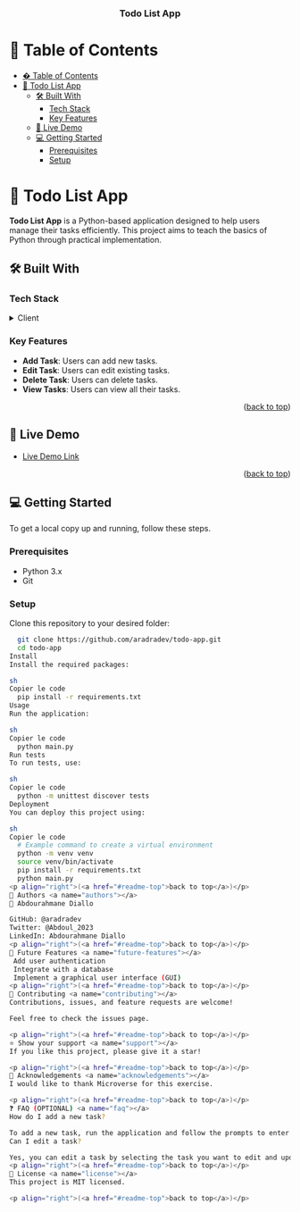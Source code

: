 <a name="readme-top"></a>

<div align="center">
  <h3><b>Todo List App</b></h3>
</div>

# 📗 Table of Contents

- [� Table of Contents](#-table-of-contents)
- [📖 Todo List App ](#-todo-list-app-)
  - [🛠 Built With ](#-built-with-)
    - [Tech Stack ](#tech-stack-)
    - [Key Features ](#key-features-)
  - [🚀 Live Demo ](#-live-demo-)
  - [💻 Getting Started ](#-getting-started-)
    - [Prerequisites](#prerequisites)
    - [Setup](#setup)

# 📖 Todo List App <a name="about-project"></a>

**Todo List App** is a Python-based application designed to help users manage their tasks efficiently. This project aims to teach the basics of Python through practical implementation.

## 🛠 Built With <a name="built-with"></a>

### Tech Stack <a name="tech-stack"></a>

<details>
  <summary>Client</summary>
  <ul>
    <li><a href="https://www.python.org/">Python</a></li>
  </ul>
</details>

### Key Features <a name="key-features"></a>

- **Add Task**: Users can add new tasks.
- **Edit Task**: Users can edit existing tasks.
- **Delete Task**: Users can delete tasks.
- **View Tasks**: Users can view all their tasks.

<p align="right">(<a href="#readme-top">back to top</a>)</p>

## 🚀 Live Demo <a name="live-demo"></a>

- [Live Demo Link](https://your-live-demo-url.com)

<p align="right">(<a href="#readme-top">back to top</a>)</p>

## 💻 Getting Started <a name="getting-started"></a>

To get a local copy up and running, follow these steps.

### Prerequisites

- Python 3.x
- Git

### Setup

Clone this repository to your desired folder:

```sh
  git clone https://github.com/aradradev/todo-app.git
  cd todo-app
Install
Install the required packages:

sh
Copier le code
  pip install -r requirements.txt
Usage
Run the application:

sh
Copier le code
  python main.py
Run tests
To run tests, use:

sh
Copier le code
  python -m unittest discover tests
Deployment
You can deploy this project using:

sh
Copier le code
  # Example command to create a virtual environment
  python -m venv venv
  source venv/bin/activate
  pip install -r requirements.txt
  python main.py
<p align="right">(<a href="#readme-top">back to top</a>)</p>
👥 Authors <a name="authors"></a>
👤 Abdourahmane Diallo

GitHub: @aradradev
Twitter: @Abdoul_2023
LinkedIn: Abdourahmane Diallo
<p align="right">(<a href="#readme-top">back to top</a>)</p>
🔭 Future Features <a name="future-features"></a>
 Add user authentication
 Integrate with a database
 Implement a graphical user interface (GUI)
<p align="right">(<a href="#readme-top">back to top</a>)</p>
🤝 Contributing <a name="contributing"></a>
Contributions, issues, and feature requests are welcome!

Feel free to check the issues page.

<p align="right">(<a href="#readme-top">back to top</a>)</p>
⭐️ Show your support <a name="support"></a>
If you like this project, please give it a star!

<p align="right">(<a href="#readme-top">back to top</a>)</p>
🙏 Acknowledgements <a name="acknowledgements"></a>
I would like to thank Microverse for this exercise.

<p align="right">(<a href="#readme-top">back to top</a>)</p>
❓ FAQ (OPTIONAL) <a name="faq"></a>
How do I add a new task?

To add a new task, run the application and follow the prompts to enter task details.
Can I edit a task?

Yes, you can edit a task by selecting the task you want to edit and updating the details.
<p align="right">(<a href="#readme-top">back to top</a>)</p>
📝 License <a name="license"></a>
This project is MIT licensed.

<p align="right">(<a href="#readme-top">back to top</a>)</p>
```